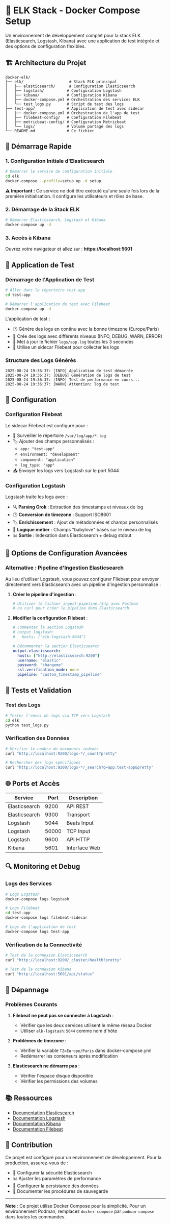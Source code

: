# 🐘 ELK Stack - Docker Compose Setup

Un environnement de développement complet pour la stack ELK (Elasticsearch, Logstash, Kibana) avec une application de test intégrée et des options de configuration flexibles.

## 🏗️ Architecture du Projet

```
docker-elk/
├── elk/                    # Stack ELK principal
│   ├── elasticsearch/      # Configuration Elasticsearch
│   ├── logstash/          # Configuration Logstash
│   ├── kibana/            # Configuration Kibana
│   ├── docker-compose.yml # Orchestration des services ELK
│   └── test_logs.py       # Script de test des logs
├── test-app/              # Application de test avec sidecar
│   ├── docker-compose.yml # Orchestration de l'app de test
│   ├── filebeat-config/   # Configuration Filebeat
│   ├── metricbeat-config/ # Configuration Metricbeat
│   └── logs/              # Volume partagé des logs
└── README.md              # Ce fichier
```

## 🚀 Démarrage Rapide

### 1. Configuration Initiale d'Elasticsearch

```bash
# Démarrer le service de configuration initiale
cd elk
docker-compose --profile=setup up -d setup
```

**⚠️ Important :** Ce service ne doit être exécuté qu'une seule fois lors de la première initialisation. Il configure les utilisateurs et rôles de base.

### 2. Démarrage de la Stack ELK

```bash
# Démarrer Elasticsearch, Logstash et Kibana
docker-compose up -d
```

### 3. Accès à Kibana

Ouvrez votre navigateur et allez sur : **https://localhost:5601**

## 🧪 Application de Test

### Démarrage de l'Application de Test

```bash
# Aller dans le répertoire test-app
cd test-app

# Démarrer l'application de test avec Filebeat
docker-compose up -d
```

L'application de test :
- 🕐 Génère des logs en continu avec la bonne timezone (Europe/Paris)
- 📝 Crée des logs avec différents niveaux (INFO, DEBUG, WARN, ERROR)
- 🔄 Met à jour le fichier `logs/app.log` toutes les 3 secondes
- 🐳 Utilise un sidecar Filebeat pour collecter les logs

### Structure des Logs Générés

```
2025-08-24 19:36:37: [INFO] Application de test démarrée
2025-08-24 19:36:37: [DEBUG] Génération de logs de test
2025-08-24 19:36:37: [INFO] Test de performance en cours...
2025-08-24 19:36:37: [WARN] Attention: log de test
```

## 🔧 Configuration

### Configuration Filebeat

Le sidecar Filebeat est configuré pour :
- 📁 Surveiller le répertoire `/var/log/app/*.log`
- 🏷️ Ajouter des champs personnalisés :
  - `app: "test-app"`
  - `environment: "development"`
  - `component: "application"`
  - `log_type: "app"`
- 📤 Envoyer les logs vers Logstash sur le port 5044

### Configuration Logstash

Logstash traite les logs avec :
- 🔍 **Parsing Grok** : Extraction des timestamps et niveaux de log
- 🕐 **Conversion de timezone** : Support ISO8601
- 🏷️ **Enrichissement** : Ajout de métadonnées et champs personnalisés
- 🎯 **Logique métier** : Champs "babylove" basés sur le niveau de log
- 📊 **Sortie** : Indexation dans Elasticsearch + debug stdout

## 🎯 Options de Configuration Avancées

### Alternative : Pipeline d'Ingestion Elasticsearch

Au lieu d'utiliser Logstash, vous pouvez configurer Filebeat pour envoyer directement vers Elasticsearch avec un pipeline d'ingestion personnalisé :

1. **Créer le pipeline d'ingestion** :
   ```bash
   # Utiliser le fichier ingest-pipeline.http avec Postman
   # ou curl pour créer le pipeline dans Elasticsearch
   ```

2. **Modifier la configuration Filebeat** :
   ```yaml
   # Commenter la section Logstash
   # output.logstash:
   #   hosts: ["elk-logstash:5044"]
   
   # Décommenter la section Elasticsearch
   output.elasticsearch:
     hosts: ["http://elasticsearch:9200"]
     username: "elastic"
     password: "changeme"
     ssl.verification_mode: none
     pipeline: "custom_timestamp_pipeline"
   ```

## 🧪 Tests et Validation

### Test des Logs

```bash
# Tester l'envoi de logs via TCP vers Logstash
cd elk
python test_logs.py
```

### Vérification des Données

```bash
# Vérifier le nombre de documents indexés
curl "http://localhost:9200/logs-*/_count?pretty"

# Rechercher des logs spécifiques
curl "http://localhost:9200/logs-*/_search?q=app:test-app&pretty"
```

## 🌐 Ports et Accès

| Service | Port | Description |
|---------|------|-------------|
| Elasticsearch | 9200 | API REST |
| Elasticsearch | 9300 | Transport |
| Logstash | 5044 | Beats Input |
| Logstash | 50000 | TCP Input |
| Logstash | 9600 | API HTTP |
| Kibana | 5601 | Interface Web |

## 🔍 Monitoring et Debug

### Logs des Services

```bash
# Logs Logstash
docker-compose logs logstash

# Logs Filebeat
cd test-app
docker-compose logs filebeat-sidecar

# Logs de l'application de test
docker-compose logs test-app
```

### Vérification de la Connectivité

```bash
# Test de la connexion Elasticsearch
curl "http://localhost:9200/_cluster/health?pretty"

# Test de la connexion Kibana
curl "http://localhost:5601/api/status"
```

## 🚨 Dépannage

### Problèmes Courants

1. **Filebeat ne peut pas se connecter à Logstash** :
   - Vérifier que les deux services utilisent le même réseau Docker
   - Utiliser `elk-logstash:5044` comme nom d'hôte

2. **Problèmes de timezone** :
   - Vérifier la variable `TZ=Europe/Paris` dans docker-compose.yml
   - Redémarrer les conteneurs après modification

3. **Elasticsearch ne démarre pas** :
   - Vérifier l'espace disque disponible
   - Vérifier les permissions des volumes

## 📚 Ressources

- [Documentation Elasticsearch](https://www.elastic.co/guide/index.html)
- [Documentation Logstash](https://www.elastic.co/guide/en/logstash/current/index.html)
- [Documentation Kibana](https://www.elastic.co/guide/en/kibana/current/index.html)
- [Documentation Filebeat](https://www.elastic.co/guide/en/beats/filebeat/current/index.html)

## 🤝 Contribution

Ce projet est configuré pour un environnement de développement. Pour la production, assurez-vous de :
- 🔐 Configurer la sécurité Elasticsearch
- 📊 Ajuster les paramètres de performance
- 🚀 Configurer la persistance des données
- 📝 Documenter les procédures de sauvegarde

---

**Note** : Ce projet utilise Docker Compose pour la simplicité. Pour un environnement Podman, remplacez `docker-compose` par `podman-compose` dans toutes les commandes.


